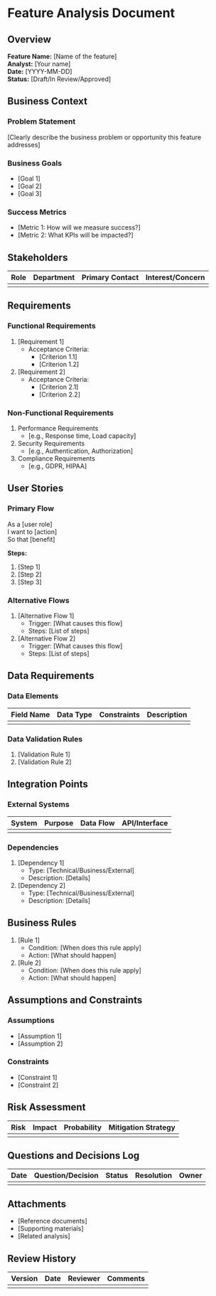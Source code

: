 # Feature Analysis Document

## Overview
**Feature Name:** [Name of the feature]  
**Analyst:** [Your name]  
**Date:** [YYYY-MM-DD]  
**Status:** [Draft/In Review/Approved]

## Business Context
### Problem Statement
[Clearly describe the business problem or opportunity this feature addresses]

### Business Goals
- [Goal 1]
- [Goal 2]
- [Goal 3]

### Success Metrics
- [Metric 1: How will we measure success?]
- [Metric 2: What KPIs will be impacted?]

## Stakeholders
| Role | Department | Primary Contact | Interest/Concern |
|------|------------|-----------------|------------------|
| | | | |

## Requirements

### Functional Requirements
1. [Requirement 1]
   - Acceptance Criteria:
     * [Criterion 1.1]
     * [Criterion 1.2]
2. [Requirement 2]
   - Acceptance Criteria:
     * [Criterion 2.1]
     * [Criterion 2.2]

### Non-Functional Requirements
1. Performance Requirements
   - [e.g., Response time, Load capacity]
2. Security Requirements
   - [e.g., Authentication, Authorization]
3. Compliance Requirements
   - [e.g., GDPR, HIPAA]

## User Stories
### Primary Flow
As a [user role]  
I want to [action]  
So that [benefit]

**Steps:**
1. [Step 1]
2. [Step 2]
3. [Step 3]

### Alternative Flows
1. [Alternative Flow 1]
   - Trigger: [What causes this flow]
   - Steps: [List of steps]
2. [Alternative Flow 2]
   - Trigger: [What causes this flow]
   - Steps: [List of steps]

## Data Requirements
### Data Elements
| Field Name | Data Type | Constraints | Description |
|------------|-----------|-------------|-------------|
| | | | |

### Data Validation Rules
1. [Validation Rule 1]
2. [Validation Rule 2]

## Integration Points
### External Systems
| System | Purpose | Data Flow | API/Interface |
|--------|----------|-----------|---------------|
| | | | |

### Dependencies
1. [Dependency 1]
   - Type: [Technical/Business/External]
   - Description: [Details]
2. [Dependency 2]
   - Type: [Technical/Business/External]
   - Description: [Details]

## Business Rules
1. [Rule 1]
   - Condition: [When does this rule apply]
   - Action: [What should happen]
2. [Rule 2]
   - Condition: [When does this rule apply]
   - Action: [What should happen]

## Assumptions and Constraints
### Assumptions
- [Assumption 1]
- [Assumption 2]

### Constraints
- [Constraint 1]
- [Constraint 2]

## Risk Assessment
| Risk | Impact | Probability | Mitigation Strategy |
|------|---------|------------|-------------------|
| | | | |

## Questions and Decisions Log
| Date | Question/Decision | Status | Resolution | Owner |
|------|------------------|--------|------------|-------|
| | | | | |

## Attachments
- [Reference documents]
- [Supporting materials]
- [Related analysis]

## Review History
| Version | Date | Reviewer | Comments |
|---------|------|----------|----------|
| | | | | 